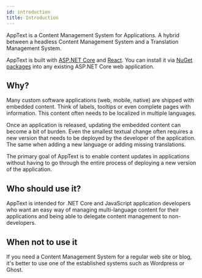 ```yaml
---
id: introduction
title: Introduction
---
```


AppText is a Content Management System for Applications. A hybrid between a headless Content Management System and a Translation Management System.

AppText is built with [ASP.NET Core](https://dotnet.microsoft.com/apps/aspnet) and [React](https:reactjs.org). You can install it via [NuGet packages](https://www.nuget.org/packages?q=apptext) into any existing ASP.NET Core web application.

## Why?

Many custom software applications (web, mobile, native) are shipped with embedded content. Think of labels, tooltips or even complete pages with information. This content often needs to be localized in multiple languages.

Once an application is released, updating the embedded content can become a bit of burden. Even the smallest textual change often requires a new version that needs to be deployed by the developer of the application. The same when adding a new language or adding missing translations.

The primary goal of AppText is to enable content updates in applications without having to go through the entire process of deploying a new version of the application.

## Who should use it?

AppText is intended for .NET Core and JavaScript application developers who want an easy way of managing multi-language content for their applications and being able to delegate content management to non-developers.

## When not to use it

If you need a Content Management System for a regular web site or blog, it's better to use one of the established systems such as Wordpress or Ghost.